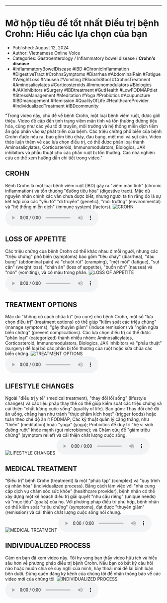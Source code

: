 
---

# Mở hộp tiêu đề tốt nhất Điều trị bệnh Crohn: Hiểu các lựa chọn của bạn

- Published: August 12, 2024
- Author: Vietnamese Online Voice
- Categories: Gastroenterology / Inflammatory bowel disease / **Crohn's disease**
- #InflammatoryBowelDisease #IBD #ChronicInflammation #DigestiveTract #CrohnsSymptoms #Diarrhea #AbdominalPain #Fatigue #WeightLoss #Nausea #Vomiting #BloodInStool #CrohnsTreatment #Aminosalicylates #Corticosteroids #Immunomodulators #Biologics #JAKinhibitors #Surgery #IBDtreatment #GutHealth #LowFODMAPdiet #StressManagement #Meditation #Yoga #Probiotics #Acupuncture #IBDmanagement #Remission #QualityOfLife #HealthcareProvider #IndividualizedTreatment #IBDcommunity

"Trong video này, chủ đề về bệnh Crohn, một loại bệnh viêm ruột, được giới thiệu. Video đề cập đến tình trạng viêm mãn tính và tổn thương đường tiêu hóa, cũng như các yếu tố di truyền, môi trường và hệ thống miễn dịch tiềm ẩn góp phần vào sự phát triển của bệnh. Các triệu chứng phổ biến của bệnh Crohn được nêu ra, bao gồm tiêu chảy, đau bụng, mệt mỏi và sụt cân. Video thảo luận thêm về các lựa chọn điều trị, có thể được phân loại thành Aminosalicylates, Corticosteroid, Immunomodulators, Biologics, JAK inhibitors và phẫu thuật cho các phần ruột bị tổn thương. Các nhà nghiên cứu có thể xem hướng dẫn chi tiết trong video."


## CROHN

Bệnh Crohn là một loại bệnh viêm ruột (IBD) gây ra "viêm mãn tính" (chronic inflammation) và tổn thương "đường tiêu hóa" (digestive tract). Mặc dù nguyên nhân chính xác vẫn chưa được biết, nhưng người ta tin rằng đó là sự kết hợp của các "yếu tố" "di truyền" (genetic), "môi trường" (environmental) và "hệ thống miễn dịch" (immune system) (factors).
![CROHN](https://http-archiver-apis-production-80.schnworks.com/storage/images/transitions/2024-08-12/transition-21055202139-Montserrat-Medium-7B1FA2.jpg)
<audio controls>
    <source src="https://http-archiver-apis-production-80.schnworks.com/storage/storage/audio/file-31275126012.mp3" type="audio/mpeg">
</audio>



## LOSS OF APPETITE

Các triệu chứng của bệnh Crohn có thể khác nhau ở mỗi người, nhưng các "triệu chứng" phổ biến (symptoms) bao gồm "tiêu chảy" (diarrhea), "đau bụng" (abdominal pain) và "chuột rút" (cramping), "mệt mỏi" (fatigue), "sụt cân" (weight loss), "chán ăn" (loss of appetite), "buồn nôn" (nausea) và "nôn" (vomiting), và có máu trong phân.
![LOSS OF APPETITE](https://http-archiver-apis-production-80.schnworks.com/storage/images/transitions/2024-08-12/transition-167501971-Montserrat-SemiBold-880E4F.jpg)
<audio controls>
    <source src="https://http-archiver-apis-production-80.schnworks.com/storage/storage/audio/file-1578564050.mp3" type="audio/mpeg">
</audio>



## TREATMENT OPTIONS

Mặc dù "không có cách chữa trị" (no cure) cho bệnh Crohn, một số "lựa chọn điều trị" (treatment options) có thể giúp "kiểm soát các triệu chứng" (manage symptoms), "gây thuyên giảm" (induce remission) và "ngăn ngừa biến chứng" (prevent complications). Các lựa chọn điều trị có thể được "phân loại" (categorized) thành nhiều nhóm: Aminosalicylates, Corticosteroid, Immunomodulators, Biologics, JAK inhibitors và "phẫu thuật" (surgery) để loại bỏ các phần bị tổn thương của ruột hoặc sửa chữa các biến chứng.
![TREATMENT OPTIONS](https://http-archiver-apis-production-80.schnworks.com/storage/images/transitions/2024-08-12/transition-11050385173-Montserrat-ExtraBold-512DA8.jpg)
<audio controls>
    <source src="https://http-archiver-apis-production-80.schnworks.com/storage/storage/audio/file-28938487379.mp3" type="audio/mpeg">
</audio>



## LIFESTYLE CHANGES

Ngoài "điều trị y tế" (medical treatment), "thay đổi lối sống" (lifestyle changes) và các liệu pháp thay thế có thể giúp kiểm soát các triệu chứng và cải thiện "chất lượng cuộc sống" (quality of life). Bao gồm: Thay đổi chế độ ăn uống, chẳng hạn như tránh "thực phẩm kích hoạt" (trigger foods) hoặc tuân theo chế độ ăn ít FODMAP; Các kỹ thuật quản lý căng thẳng, như "thiền" (meditation) hoặc "yoga" (yoga); Probiotics để duy trì "hệ vi sinh đường ruột" khỏe mạnh (gut microbiome); và Châm cứu để "giảm triệu chứng" (symptom relief) và cải thiện chất lượng cuộc sống.
![LIFESTYLE CHANGES](https://http-archiver-apis-production-80.schnworks.com/storage/images/transitions/2024-08-12/transition--27258995263-Montserrat-Thin-283593.jpg)
<audio controls>
    <source src="https://http-archiver-apis-production-80.schnworks.com/storage/storage/audio/file-3924066180.mp3" type="audio/mpeg">
</audio>



## MEDICAL TREATMENT

"Điều trị" bệnh Crohn (treatment) là một "phức tạp" (complex) và "quy trình cá nhân hóa" (individualized process). Bằng cách làm việc với "nhà cung cấp dịch vụ chăm sóc sức khỏe" (healthcare provider), bệnh nhân có thể xây dựng một kế hoạch điều trị giải quyết "nhu cầu riêng" (unique needs) và "mục tiêu" (goals) của họ. Với phương pháp điều trị phù hợp, bệnh nhân có thể kiểm soát "triệu chứng" (symptoms), đạt được "thuyên giảm" (remission) và cải thiện chất lượng cuộc sống nói chung.
![MEDICAL TREATMENT](https://http-archiver-apis-production-80.schnworks.com/storage/images/transitions/2024-08-12/transition-37767904727-Montserrat-Regular-4A148C.jpg)
<audio controls>
    <source src="https://http-archiver-apis-production-80.schnworks.com/storage/storage/audio/file-32594238238.mp3" type="audio/mpeg">
</audio>



## INDIVIDUALIZED PROCESS

Cảm ơn bạn đã xem video này. Tôi hy vọng bạn thấy video hữu ích và hiểu sâu hơn về phương pháp điều trị bệnh Crohn. Nếu bạn có bất kỳ câu hỏi nào hoặc muốn chia sẻ suy nghĩ của mình, hãy thoải mái để lại bình luận bên dưới. Đừng quên đăng ký kênh của chúng tôi để nhận thông báo về các video mới của chúng tôi.
![INDIVIDUALIZED PROCESS](https://http-archiver-apis-production-80.schnworks.com/storage/images/transitions/2024-08-12/transition-30899254603-Montserrat-ExtraBold-7B1FA2.jpg)
<audio controls>
    <source src="https://http-archiver-apis-production-80.schnworks.com/storage/storage/audio/file-5890224807.mp3" type="audio/mpeg">
</audio>


